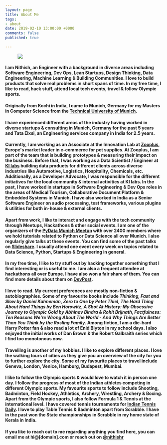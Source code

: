 ```yaml
---
layout: page
title: About Me
tags:
- about
date: 2019-02-10 13:00:00 +0000
comments: false
published: true

---
```

<figure>
    <img src="https://nithishr.com/assets/img/pic.jpg">
</figure>

#### I am Nithish, an Engineer with a background in diverse areas including Software Engineering, Dev Ops, Lean Startups, Design Thinking, Data Engineering, Machine Learning & Building Communities.  I love to build products that solve real problems in short spans of time. In my free time, I like to read, hack stuff, attend local tech events, travel & follow Olympic sports.

#### Originally from Kochi in India, I came to Munich, Germany for my Masters in Computer Science from the [Technical University of Munich](https://www.in.tum.de/en/cover-page/). 

#### I have experienced different areas of the industry having worked in diverse startups & consulting in Munich, Germany for the past 5 years and Tata Elxsi, an Engineering services company in India for 2.5 years. 

#### Currently, I am working as an Associate at the Innovation Lab at [Zooplus](https://wwww.zooplus.com), Europe's market leader in e-commerce for pet supplies. At Zooplus, I am part of the team that is building prototypes & measuring their impact on the business. Before that, I was working as a Data Scientist / Engineer at [KI labs](https://www.ki-labs.com) building data products for different clients across diverse industries like Automotive, Logistics, Hospitality, Chemicals, etc.  Additionally, as a Developer Advocate, I was responsible for the different initiatives for the local community & internal activities at KI labs. In the past, I have worked in startups in Software Engineering & Dev Ops roles in the areas of Medical Tourism, Collaborative Document Platform & Embedded Systems in Munich. I have also worked in India as a Senior Software Engineer on audio processing, test frameworks, various plugins & utilities for both in-house & external clients.

#### Apart from work, I like to interact and engage with the tech community through Meetups, Hackathons & other social events. I am one of the organizers of the [PyData Munich Meetup](https://www.meetup.com/PyData-Munchen/) with over 2400 members where we hold tutorials related to Python or Data Science all over Munich. I also regularly give talks at these events. You can find some of the past talks on [Slideshare](https://www.slideshare.net/nithishrw). I usually attend one event every week on topics related to Data Science, Python, Startups & Engineering in general.

#### In my free time, I like to try stuff out by hacking together something that I find interesting or is useful to me. I am also a frequent attendee at hackathons all over Europe. I have also won a fair share of them. You can find more details about them on [DevPost](https://devpost.com/nithishr).

#### I love to read. My current preferences are mostly non-fiction & autobiographies. Some of my favourite books include _Thinking, Fast and Slow by Daniel Kahneman_, _Zero to One by Peter Thiel_, _The Hard Thing About Hard Things by Ben Horowitz_, _A Shot At History: My Obsessive Journey to Olympic Gold by Abhinav Bindra & Rohit Brijnath_, _Factfulness: Ten Reasons We're Wrong About The World - And Why Things Are Better Than You Think by the Rosling Family_. Among fiction, I am a die-hard Harry Potter fan & also read a lot of Enid Blyton in my school days. I also enjoyed the initial works of Dan Brown & the Robert Galbraith series which I find too monotonous now.

#### Travelilng is another of my hobbies. I like to explore different places. I love the walking tours of cities as they give you an overview of the city for you to further explore the city. Some of my favourite places to travel include Geneva, London, Venice, Hamburg, Budapest, Mumbai. 

#### I like to follow the Olympic sports & would love to watch it in person one day. I follow the progress of most of the Indian athletes competing in different Olympic sports. My favourite sports to follow include Shooting, Badminton, Field Hockey, Athletics, Archery, Wrestling, Archery & Boxing. Apart from the Olympic sports, I also follow Formula 1 & Tennis at the international level. I have covered tennis tournaments for [Indian Tennis Daily](https://indiantennisdaily.com/author/nithishr/). I love to play Table Tennis & Badminton apart from Scrabble. I have in the past won the State championships in Scrabble in my home state of Kerala in India.

#### If you like to reach out to me regarding anything you find here, you can email me at hi@[domain].com or reach out on [@nithishr](https://twitter.com/nithishr)